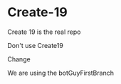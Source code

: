 # Create-19
Create 19 is the real repo

Don't use Create19

Change

We are using the botGuyFirstBranch

